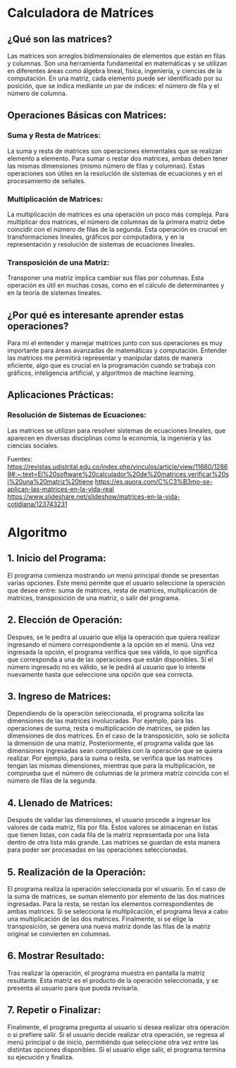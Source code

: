 # Calculadora de Matríces

## ¿Qué son las matrices?
Las matrices son arreglos bidimensionales de elementos que están en filas y columnas. Son una herramienta fundamental en matemáticas y se utilizan en diferentes áreas como álgebra lineal, física, ingeniería, y ciencias de la computación. En una matriz, cada elemento puede ser identificado por su posición, que se indica mediante un par de índices: el número de fila y el número de columna.

## Operaciones Básicas con Matrices:

### Suma y Resta de Matrices:
La suma y resta de matrices son operaciones elementales que se realizan elemento a elemento. Para sumar o restar dos matrices, ambas deben tener las mismas dimensiones (mismo número de filas y columnas). Estas operaciones son útiles en la resolución de sistemas de ecuaciones y en el procesamiento de señales.

### Multiplicación de Matrices:
La multiplicación de matrices es una operación un poco más compleja. Para multiplicar dos matrices, el número de columnas de la primera matriz debe coincidir con el número de filas de la segunda. Esta operación es crucial en transformaciones lineales, gráficos por computadora, y en la representación y resolución de sistemas de ecuaciones lineales.

### Transposición de una Matriz:
Transponer una matriz implica cambiar sus filas por columnas. Esta operación es útil en muchas cosas, como en el cálculo de determinantes y en la teoría de sistemas lineales.

## ¿Por qué es interesante aprender estas operaciones?

Para mi el entender y manejar matrices junto con sus operaciones es muy importante para áreas avanzadas de matemáticas y computación. Entender las matrices me permitirá representar y manipular datos de manera eficiente, algo que es crucial en la programación cuando se trabaja con gráficos, inteligencia artificial, y algoritmos de machine learning.

## Aplicaciones Prácticas:

### Resolución de Sistemas de Ecuaciones:
Las matrices se utilizan para resolver sistemas de ecuaciones lineales, que aparecen en diversas disciplinas como la economía, la ingeniería y las ciencias sociales.

Fuentes: https://revistas.udistrital.edu.co/index.php/vinculos/article/view/11660/12869#:~:text=El%20software%20calculador%20de%20matrices,verificar%20si%20una%20matriz%20tiene
https://es.quora.com/C%C3%B3mo-se-aplican-las-matrices-en-la-vida-real
https://www.slideshare.net/slideshow/matrices-en-la-vida-cotidiana/123743231


# Algoritmo 
## 1. Inicio del Programa:
El programa comienza mostrando un menú principal donde se presentan varias opciones. Este menú permite que el usuario seleccione la operación que desee entre: suma de matrices, resta de matrices, multiplicación de matrices, transposición de una matriz, o salir del programa.

## 2. Elección de Operación:
Despues, se le pedira al usuario que elija la operación que quiera realizar ingresando el número correspondiente a la opción en el menú. Una vez ingresada la opción, el programa verifica que sea válida, lo que significa que corresponda a una de las operaciones que están disponibles. Si el número ingresado no es válido, se le pedirá al usuario que lo intente nuevamente hasta que seleccione una opción que sea correcta.

## 3. Ingreso de Matrices:
Dependiendo de la operación seleccionada, el programa solicita las dimensiones de las matrices involucradas. Por ejemplo, para las operaciones de suma, resta o multiplicación de matrices, se piden las dimensiones de dos matrices. En el caso de la transposición, solo se solicita la dimensión de una matriz. Posteriormente, el programa valida que las dimensiones ingresadas sean compatibles con la operación que se quiera realizar. Por ejemplo, para la suma o resta, se verifica que las matrices tengan las mismas dimensiones, mientras que para la multiplicación, se comprueba que el número de columnas de la primera matriz coincida con el número de filas de la segunda.

## 4. Llenado de Matrices:
Después de validar las dimensiones, el usuario procede a ingresar los valores de cada matriz, fila por fila. Estos valores se almacenan en listas que tienen listas, con cada fila de la matriz representada por una lista dentro de otra lista más grande. Las matrices se guardan de esta manera para poder ser procesadas en las operaciones seleccionadas.

## 5. Realización de la Operación:
El programa realiza la operación seleccionada por el usuario. En el caso de la suma de matrices, se suman elemento por elemento de las dos matrices ingresadas. Para la resta, se restan los elementos correspondientes de ambas matrices. Si se selecciona la multiplicación, el programa lleva a cabo una multiplicación de las dos matrices. Finalmente, si se elige la transposición, se genera una nueva matriz donde las filas de la matriz original se convierten en columnas.

## 6. Mostrar Resultado:
Tras realizar la operación, el programa muestra en pantalla la matriz resultante. Esta matriz es el producto de la operación seleccionada, y se presenta al usuario para que pueda revisarla.

## 7. Repetir o Finalizar: 
Finalmente, el programa pregunta al usuario si desea realizar otra operación o si prefiere salir. Si el usuario decide realizar otra operación, se regresa al menú principal o de inicio, permitiéndo que seleccione otra vez entre las distintas opciones disponibles. Si el usuario elige salir, el programa termina su ejecución y finaliza.
